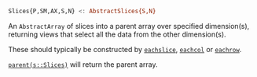 ```julia
Slices{P,SM,AX,S,N} <: AbstractSlices{S,N}
```

An `AbstractArray` of slices into a parent array over specified dimension(s), returning views that select all the data from the other dimension(s).

These should typically be constructed by [`eachslice`](@ref), [`eachcol`](@ref) or [`eachrow`](@ref).

[`parent(s::Slices)`](@ref) will return the parent array.
